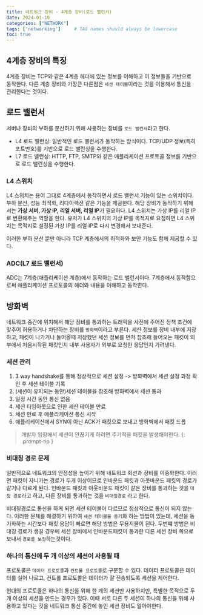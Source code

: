 ```yaml
---
title: 네트워크 장비 - 4계층 장비(로드 밸런서)
date: 2024-01-10
categories: ["NETWORK"]
tags: ['networking']     # TAG names should always be lowercase
toc: true
---
```


## 4계층 장비의 특징

4계층 장비는 TCP와 같은 4계층 헤더에 있는 정보를 이해하고 이 정보들을 기반으로 동작한다. 다른 계층 장비와 가장큰 다른점은 `세션 테이블`이라는 것을 이용해서 통신을 관리한다는 것이다.

## 로드 밸런서

서버나 장비의 부하를 분산하기 위해 사용하는 장비를 `로드 밸런서`라고 한다.
* L4 로드 밸런싱: 일반적인 로드 밸런서가 동작하는 방식이다. TCP/UDP 정보(특히 포트번호)를 기반으로 로드 밸런싱을 수행한다.
* L7 로드 밸런싱: HTTP, FTP, SMTP와 같은 애플리케이션 프로토콜 정보를 기반으로 로드 밸런싱을 수행한다.

### L4 스위치

L4 스위치는 용어 그대로 4계층에서 동작하면서 로드 밸런서 기능이 있는 스위치이다. 부하 분산, 성능 최적화, 리다이렉션 같은 기능을 제공한다. 해당 장비가 동작하기 위해서는 **가상 서버, 가상 IP, 리얼 서버, 리얼 IP**가 필요하다. L4 스위치는 가상 IP를 리얼 IP로 변환해주는 역할을 한다.
유저가 L4 스위치의 가상 IP를 목적지로 요청하면 L4 스위치는 목적지로 설정된 가상 IP를 리얼 IP로 다시 변경해서 보내준다.

이러한 부하 분산 뿐만 아니라 TCP 계층에서의 최적화와 보안 기능도 함께 제공할 수 있다. 

### ADC(L7 로드 밸런서)

ADC는 7계층(애플리케이션 계층)에서 동작하는 로드 밸런서이다. 7계층에서 동작함으로써 애플리케이션 프로토콜의 헤더와 내용을 이해하고 동작한다.

## 방화벽

네트워크 중간에 위치해서 해당 장비를 통과하는 트래픽을 사전에 주어진 정책 조건에 맞추어 허용하거나 차단하는 장비를 `방화벽`이라고 부른다.
세션 정보를 장비 내부에 저장하고, 패킷이 나가거나 들어올때 저장했던 세션 정보를 먼저 참조해 들어오는 패킷이 외부에서 처음시작된 패킷인지 내부 사용자가 외부로 요청한 응답인지 가려낸다.

### 세션 관리

1. 3 way handshake를 통해 정상적으로 세션 설정 -> 방화벽에서 세션 설정 과정 확인 후 세션 테이블 기록
2. (세션이 유지되는 동안)세션 테이블을 참조해 방화벽에서 세션 통과
3. 일정 시간 동안 통신 없음
4. 세션 타임아웃으로 인한 세션 테이블 만료
5. 세션 만료 후 애플리케이션 통신 시작
6. 애플리케이션에서 SYN이 아닌 ACK가 패킷으로 보내고 방화벽에서 패킷 드롭

> 개발자 입장에서 세션이 안끊기게 하려면 주기적을 패킷을 발생해야한다.
{: .prompt-tip }

### 비대칭 경로 문제

일반적으로 네트워크의 안정성을 높이기 위해 네트워크 회선과 장비를 이중화한다. 이러면 패킷이 자니가는 경로가 두개 이상이므로 인바운드 패킷과 아웃바운드 패킷의 경로가 같거나 다르게 된다. 인바운드 패킷과 아웃바운드 패킷이 같은 장비를 통과하는 것을 `대칭 경로`라고 하고, 다른 장비를 통과하는 것을 `비대칭경로` 라고 한다. 

비대칭경로로 통신을 하게 되면 세션 테이블이 다르므로 정상적으로 통신이 되지 않는다. 이러한 문제를 해결하기 위하여 `세션 테이블을 동기`화 하는 방법이 있는데, 세션을 동기화하는 시간보다 패킷 응답이 빠르면 해당 방법은 무용지물이 된다. 두번쨰 방법은 비대칭 경로가 생길 경우에 세션 장비에서 인바운드패킷이 통과한 다른 세션 장비 쪽으로 보내서 `경로를 보정`하는것이다.

### 하나의 통신에 두 개 이상의 세션이 사용될 때

프로토콜은 `데이터 프로토콜`과 `컨트롤 프로토콜`로 구분할 수 있다. 데이터 프로토콜은 데이터를 실어 나르고, 컨트롤 프로토콜은 데이터가 잘 전송되도록 세션을 제어한다.

현대의 프로토콜은 하나의 통신을 위해 한 개의 세션만 사용하지만, 특별한 목적으로 두 개 이상의 세션을 만드는 경우가 있다. 이때 서로 다른 두 세션이 하나의 통신을 위해 사용하고 있다는 것을 네트워크 통신 중간에 놓인 세션 장비도 알아야한다. 